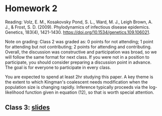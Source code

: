
# Homework 2

Reading: Volz, E. M., Kosakovsky Pond, S. L., Ward, M. J., Leigh Brown, A. J., & Frost, S. D. (2009). Phylodynamics of infectious disease epidemics. Genetics, 183(4), 1421-1430. https://doi.org/10.1534/genetics.109.106021.

Note on grading: Class 2 was graded as: 0 points for not attending; 1 point for attending but not contributing; 2 points for attending and contributing. Overall, the discussion was constructive and participation was broad, so we will follow the same format for next class. If you were not in a position to participate, you should consider preparing a discussion point in advance. The goal is for everyone to participate in every class.

You are expected to spend at least 2hr studying this paper. A key theme is the extent to which Kingman's coalescent needs modification when the population size is changing rapidly. Inference typically proceeds via the log-likelihood function given in equation (12), so that is worth special attention.

## Class 3: [slides](slides.pdf)

